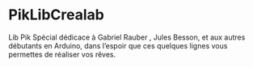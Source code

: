 # PikLibCrealab
Lib Pik
Spécial dédicace à Gabriel Rauber , Jules Besson, et aux autres débutants en Arduino, dans l’espoir que ces quelques lignes vous permettes de réaliser vos rêves.
